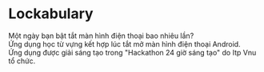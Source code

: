 # Lockabulary
Một ngày bạn bật tắt màn hình điện thoại bao nhiêu lần? <br>
Ứng dụng học từ vựng kết hợp lúc tắt mở màn hình điện thoại Android. <br>
Ứng dụng được giải sáng tạo trong "Hackathon 24 giờ sáng tạo" do Itp Vnu tổ chức.<br>
